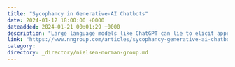 ```yaml
---
title: "Sycophancy in Generative-AI Chatbots"
date: 2024-01-12 18:00:00 +0000
dateadded: 2024-01-21 00:01:29 +0000
description: "Large language models like ChatGPT can lie to elicit approval from users. This phenomenon, called sycophancy, can be detected in state-of-the-art models."
link: "https://www.nngroup.com/articles/sycophancy-generative-ai-chatbots/"
category:
directory: _directory/nielsen-norman-group.md
---
```

